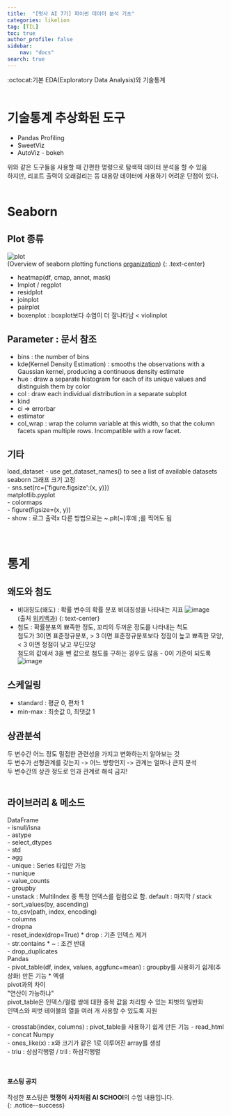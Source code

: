 ```yaml
---
title:  "[멋사 AI 7기] 파이썬 데이터 분석 기초"
categories: likelion
tag: [TIL]
toc: true
author_profile: false
sidebar:
    nav: "docs"
search: true
---
```


:octocat:기본 EDA(Exploratory Data Analysis)와 기술통계<br>
<br>

# 기술통계 추상화된 도구

- Pandas Profiling
- SweetViz
- AutoViz - bokeh

위와 같은 도구들을 사용할 때 간편한 명령으로 탐색적 데이터 분석을 할 수 있음<br>
하지만, 리포트 출력이 오래걸리는 등 대용량 데이터에 사용하기 어려운 단점이 있다.<br>
<br>

# Seaborn

## Plot 종류

![plot](../../images/2022-09-26-eda/function_overview_8_0.png)<br>
(Overview of seaborn plotting functions [organization](https://seaborn.pydata.org/tutorial/function_overview))
{: .text-center}

- heatmap(df, cmap, annot, mask)
- lmplot / regplot
- residplot
- joinplot
- pairplot
- boxenplot : boxplot보다 수염이 더 잘나타남 < violinplot


## Parameter : 문서 참조

- bins : the number of bins
- kde(Kernel Density Estimation) : smooths the observations with a Gaussian kernel, producing a continuous density estimate
- hue : draw a separate histogram for each of its unique values and distinguish them by color
- col : draw each individual distribution in a separate subplot
- kind
- ci => errorbar
- estimator
- col_wrap : wrap the column variable at this width, so that the column facets span multiple rows. Incompatible with a row facet.

## 기타

load_dataset - use get_dataset_names() to see a list of available datasets<br>
seaborn 그래프 크기 고정<br>
    - sns.set(rc={'figure.figsize':(x, y)})<br>
matplotlib.pyplot<br>
    - colormaps<br>
    - figure(figsize=(x, y))<br>
    - show : 로그 출력x 다른 방법으로는 ~.plt(~)후에 ;를 찍어도 됨<br>
<br>
<br>

# 통계

## 왜도와 첨도

- 비대칭도(왜도) : 확률 변수의 확률 분포 비대칭성을 나타내는 지표
![image](https://upload.wikimedia.org/wikipedia/commons/thumb/f/f8/Negative_and_positive_skew_diagrams_%28English%29.svg/350px-Negative_and_positive_skew_diagrams_%28English%29.svg.png)<br>
(출처 [위키백과](https://ko.wikipedia.org/wiki/%EB%B9%84%EB%8C%80%EC%B9%AD%EB%8F%84))
{: text-center}
- 첨도 : 확률분포의 뾰족한 정도, 꼬리의 두꺼운 정도를 나타내는 척도<br>
첨도가 3이면 표준정규분포, > 3 이면 표준정규분포보다 정점이 높고 뾰족한 모양, < 3 이면 정점이 낮고 무딘모양<br>
첨도의 값에서 3을 뺀 값으로 첨도를 구하는 경우도 많음 - 0이 기준이 되도록<br>
![image](../../images/2022-09-26-eda/kurt.png)<br>


## 스케일링

- standard : 평균 0, 편차 1
- min-max : 최솟값 0, 최댓값 1

## 상관분석

두 변수간 어느 정도 밀접한 관련성을 가지고 변화하는지 알아보는 것<br>
두 변수가 선형관계를 갖는지 -> 어느 방향인지 -> 관계는 얼마나 큰지 분석<br>
두 변수간의 상관 정도로 인과 관계로 해석 금지!<br>
<br>

## 라이브러리 & 메소드

DataFrame<br>
    - isnull/isna<br>
    - astype<br>
    - select_dtypes<br>
    - std<br>
    - agg<br>
    - unique : Series 타입만 가능<br>
    - nunique<br>
    - value_counts<br>
    - groupby<br>
    - unstack : MultiIndex 중 특정 인덱스를 컬럼으로 함. default : 마지막 / stack<br>
    - sort_values(by, ascending)<br>
    - to_csv(path, index, encoding)<br>
    - columns<br>
    - dropna<br>
    - reset_index(drop=True)    * drop : 기존 인덱스 제거<br>
    - str.contains  * ~ : 조건 반대<br>
    - drop_duplicates<br>
Pandas<br>
    - pivot_table(df, index, values, aggfunc=mean) : groupby를 사용하기 쉽게(추상화) 만든 기능 * 엑셀<br>
pivot과의 차이<br>
"연산이 가능하냐"<br>
pivot_table은 인덱스/컬럼 쌍에 대한 중복 값을 처리할 수 있는 피벗의 일반화<br>
인덱스와 피벗 테이블의 열을 여러 개 사용할 수 있도록 지원<br>
<br>
    - crosstab(index, columns) : pivot_table을 사용하기 쉽게 만든 기능
    - read_html
    - concat
Numpy<br>
    - ones_like(x) : x와 크기가 같은 1로 이루어진 array를 생성<br>
    - triu : 상삼각행렬 /  tril : 하삼각행렬<br>
<br>
<br>

**포스팅 공지** <br><br>
작성한 포스팅은 **멋쟁이 사자처럼 AI SCHOOl**의 수업 내용입니다.<br>
{: .notice--success}
